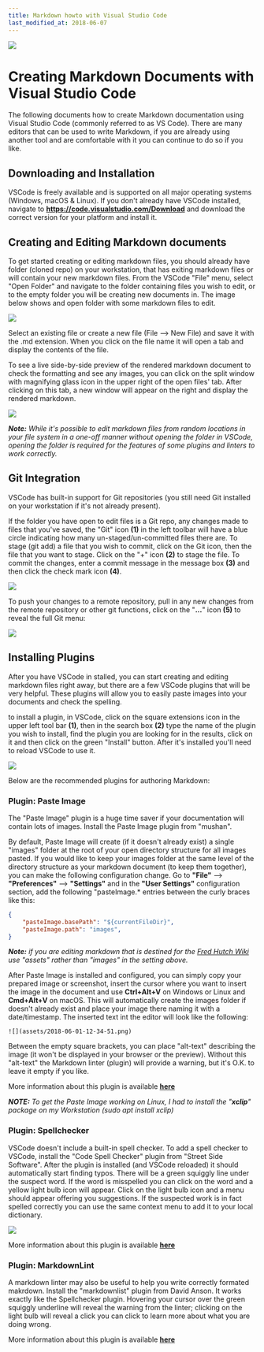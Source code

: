 ```yaml
---
title: Markdown howto with Visual Studio Code
last_modified_at: 2018-06-07
---
```


![](assets/2018-06-01-12-46-59.png)

# **Creating Markdown Documents with Visual Studio Code**

The following documents how to create Markdown documentation using Visual Studio Code (commonly referred to as VS Code). There are many editors that can be used to write Markdown, if you are already using another tool and are comfortable with it you can continue to do so if you like.

## **Downloading and Installation**

VSCode is freely available and is supported on all major operating systems (Windows, macOS & Linux). If you don't already have VSCode installed, navigate to **https://code.visualstudio.com/Download** and download the correct version for your platform and install it.


## **Creating and Editing Markdown documents**

To get started creating or editing markdown files, you should already have folder (cloned repo) on your workstation, that has exiting markdown files or will contain your new markdown files. From the VSCode "File" menu, select "Open Folder" and navigate to the folder containing files you wish to edit, or to the empty folder you will be creating new documents in. The image below shows and open folder with some markdown files to edit.

![](assets/2018-06-01-14-15-23.png)

Select an existing file or create a new file (File --> New File) and save it with the .md extension. When you click on the file name it will open a tab and display the contents of the file.

To see a live side-by-side preview of the rendered markdown document to check the formatting and see any images, you can click on the split window with magnifying glass icon in the upper right of the open files' tab. After clicking on this tab, a new window will appear on the right and display the rendered markdown.

![](assets/2018-06-01-14-23-54.png)

***Note:** While it's possible to edit markdown files from random locations in your file system in a one-off manner without opening the folder in VSCode, opening the folder is required for the features of some plugins and linters to work correctly.*

## **Git Integration**

VSCode has built-in support for Git repositories (you still need Git installed on your workstation if it's not already present).

If the folder you have open to edit files is a Git repo, any changes made to files that you've saved, the "Git" icon **(1)** in the left toolbar will have a blue circle indicating how many un-staged/un-committed files there are. To stage (git add) a file that you wish to commit, click on the Git icon, then the file that you want to stage. Click on the "+" icon **(2)** to stage the file. To commit the changes, enter a commit message in the message box **(3)** and then click the check mark icon **(4)**.

![](assets/2018-06-01-15-18-13.png)

To push your changes to a remote repository, pull in any new changes from the remote repository or other git functions, click on the "**...**" icon **(5)** to reveal the full Git menu:

![](assets/2018-06-01-15-19-56.png)


## **Installing Plugins**

After you have VSCode in stalled, you can start creating and editing markdown files right away, but there are a few VSCode plugins that will be very helpful. These plugins will allow you to easily paste images into your documents and check the spelling.

to install a plugin, in VSCode, click on the square extensions icon in the upper left tool bar **(1)**, then in the search box **(2)** type the name of the plugin you wish to install, find the plugin you are looking for in the results, click on it and then click on the green "Install" button. After it's installed you'll need to reload VSCode to use it.

![](assets/2018-06-01-12-34-51.png)

Below are the recommended plugins for authoring Markdown:

### **Plugin: Paste Image**

The "Paste Image" plugin is a huge time saver if your documentation will contain lots of images. Install the Paste Image plugin from "mushan".

By default, Paste Image will create (if it doesn't already exist) a single "images" folder at the root of your open directory structure for all images pasted. If you would like to keep your images folder at the same level of the directory structure as your markdown document (to keep them together), you can make the following configuration change. Go to **"File"** --> **"Preferences"** --> **"Settings"** and in the **"User Settings"** configuration section, add the following "pasteImage.*  entries between the curly braces like this: 

```json
{
    "pasteImage.basePath": "${currentFileDir}",
    "pasteImage.path": "images",
}
```

***Note:** if you are editing markdown that is destined for the [Fred Hutch Wiki](https://fredhutch.github.io/wiki/) use "assets" rather than "images" in the setting above.*

After Paste Image is installed and configured, you can simply copy your prepared image or screenshot, insert the cursor where you want to insert the image in the document and use **Ctrl+Alt+V** on Windows or Linux and **Cmd+Alt+V** on macOS. This will automatically create the images folder if doesn't already exist and place your image there naming it with a date/timestamp. The inserted text int the editor will look like the following:

```
![](assets/2018-06-01-12-34-51.png)
```

Between the empty square brackets, you can place "alt-text" describing the image (it won't be displayed in your browser or the preview). Without this "alt-text" the Markdown linter (plugin) will provide a warning, but it's O.K. to leave it empty if you like.

More information about this plugin is available [**here**](https://marketplace.visualstudio.com/items?itemName=mushan.vscode-paste-image)

***NOTE:** To get the Paste Image working on Linux, I had to install the "**xclip**" package on my Workstation (sudo apt install xclip)*

### **Plugin: Spellchecker**

VSCode doesn't include a built-in spell checker. To add a spell checker to VSCode, install the "Code Spell Checker" plugin from "Street Side Software". After the plugin is installed (and VSCode reloaded) it should automatically start finding typos. There will be a green squiggly line under the suspect word. If the word is misspelled you can click on the word and a yellow light bulb icon will appear. Click on the light bulb icon and a menu should appear offering you suggestions. If the suspected work is in fact spelled correctly you can use the same context menu to add it to your local dictionary.

![](assets/2018-06-01-13-41-51.png)


More information about this plugin is available [**here**](https://marketplace.visualstudio.com/items?itemName=streetsidesoftware.code-spell-checker)


### **Plugin: MarkdownLint**

A markdown linter may also be useful to help you write correctly formated makrdown. Install the "markdownlist" plugin from David Anson. It works exactly like the Spellchecker plugin. Hovering your cursor over the green squiggly underline will reveal the warning from the linter; clicking on the light bulb will reveal a click you can click to learn more about what you are doing wrong.

More information about this plugin is available [**here**](https://marketplace.visualstudio.com/items?itemName=DavidAnson.vscode-markdownlint)

